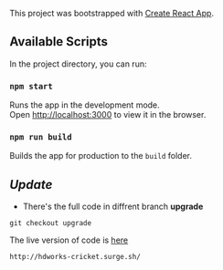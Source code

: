 This project was bootstrapped with [Create React App](https://github.com/facebook/create-react-app).

## Available Scripts

In the project directory, you can run:

### `npm start`

Runs the app in the development mode.<br />
Open [http://localhost:3000](http://localhost:3000) to view it in the browser.

### `npm run build`

Builds the app for production to the `build` folder.

## _Update_

- There's the full code in diffrent branch **upgrade**

`git checkout upgrade`

The live version of code is [here](http://hdworks-cricket.surge.sh/)

`http://hdworks-cricket.surge.sh/`
